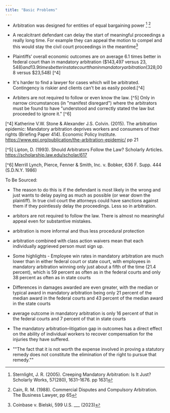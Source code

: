 ```yaml
---
title: "Basic Problems"
---
```


- Arbitration was designed for entities of equal bargaining power [^1] [^2]

- A recalcitrant defendant can delay the start of meaningful proceedings a really long time. For example they can appeal the motion to compel and this would stay the civil court proceedings in the meantime[^3]

- Plaintiffs’ overall economic outcomes are on average 6.1 times better in federal court than in mandatory arbitration ($143,497 versus $23,548) and 13.9 times better in state court than in mandatory arbitration ($328,008 versus $23,548) [^4]

- It's harder to find a lawyer for cases which will be arbitrated. Contingency is riskier and clients can't be as easily pooled.[^4]

- Arbiters are not required to follow or even know the law. [^5] Only in narrow circumstances (in "manifest disregard") where the arbitrators must be found to have "understood and correctly stated the law but proceeded to ignore it." [^6]

[^1]: Sternlight, J. R. (2005). Creeping Mandatory Arbitration: Is It Just? Scholarly Works, 57(280), 1631–1676. pp 1631

[^2]: Cain, R. M. (1988). Commercial Disputes and Compulsory Arbitration. The Business Lawyer, pp 65

[^3]: Coinbase v. Bielski, 599 U.S. ___ (2023)

[^4]  Katherine V.W. Stone & Alexander J.S. Colvin. (2015). The arbitration epidemic: Mandatory arbitration deprives workers and consumers of their rights (Briefing Paper 414). Economic Policy Institute. https://www.epi.org/publication/the-arbitration-epidemic/ pp 21

[^5] Lipton, D. (1993). Should Arbitrators Follow the Law? Scholarly Articles. https://scholarship.law.edu/scholar/617

[^6] Merrill Lynch, Pierce, Fenner & Smith, Inc. v. Bobker, 636 F. Supp. 444 (S.D.N.Y. 1986)




To Be Sourced:


- The reason to do this is if the defendant is most likely in the wrong and just wants to delay paying as much as possible (or wear down the plaintiff). In true civil court the attorneys could have sanctions against them if they pointlessly delay the proceedings. Less so in arbitration.


- arbitors are not required to follow the law. There is almost no meaningful appeal even for substantive mistakes.

- arbitration is more informal and thus less procedural protection

- arbitration combined with class action waivers mean that each individually aggrieved person must sign up.

- Some highlights - Employee win rates in mandatory arbitration are much lower than in either federal court or state court, with employees in mandatory arbitration winning only just about a fifth of the time (21.4 percent), which is 59 percent as often as in the federal courts and only 38 percent as often as in state courts

- Differences in damages awarded are even greater, with the median or typical award in mandatory arbitration being only 21 percent of the median award in the federal courts and 43 percent of the median award in the state courts

- average outcome in mandatory arbitration is only 16 percent of that in the federal courts and 7 percent of that in state courts

- The mandatory arbitration–litigation gap in outcomes has a direct effect on the ability of individual workers to recover compensation for the injuries they have suffered.

- ""The fact that it is not worth the expense involved in proving a statutory remedy does not constitute the elimination of the right to pursue that remedy.""
